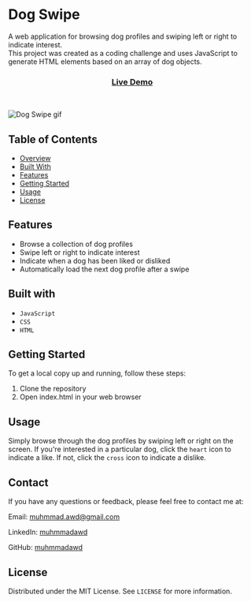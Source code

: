 # Dog Swipe

A web application for browsing dog profiles and swiping left or right to
indicate interest. <br> This project was created as a coding challenge and uses
JavaScript to generate HTML elements based on an array of dog objects.

<div align="center">
  <h3>
    <a href="https://cool-froyo-4acb8c.netlify.app/">
      Live Demo
    </a>
  </h3>
</div>
<br>

![Dog Swipe gif](https://ncf-ec2-east-42-hv.xconvert.com/file/converter/download/4nmrAuTqpQj-z-0-y-641a9eedadc8b904c32cc011.gif)

## Table of Contents

- [Overview](#dog-Swipe)
- [Built With](#built-with)
- [Features](#features)
- [Getting Started](#getting-Started)
- [Usage](#usage)
- [License](#license)

## Features

- Browse a collection of dog profiles
- Swipe left or right to indicate interest
- Indicate when a dog has been liked or disliked
- Automatically load the next dog profile after a swipe

## Built with

- `JavaScript`
- `CSS`
- `HTML`

## Getting Started

To get a local copy up and running, follow these steps:

1. Clone the repository
2. Open index.html in your web browser

## Usage

Simply browse through the dog profiles by swiping left or right on the screen.
If you're interested in a particular dog, click the `heart` icon to indicate a
like. If not, click the `cross` icon to indicate a dislike.

## Contact

If you have any questions or feedback, please feel free to contact me at:

Email: muhmmad.awd@gmail.com

LinkedIn: [muhmmadawd](https://www.linkedin.com/in/muhmmadawd/)

GitHub: [muhmmadawd](https://github.com/MuhmmadAwd/)

## License

Distributed under the MIT License. See `LICENSE` for more information.
